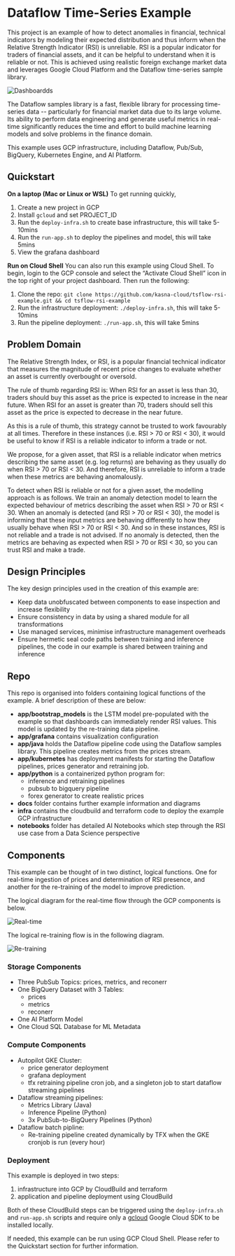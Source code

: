 # Dataflow Time-Series Example

This project is an example of how to detect anomalies in financial, technical indicators by modeling their expected distribution and thus inform when the Relative Strength Indicator (RSI) is unreliable. RSI is a popular indicator for traders of financial assets, and it can be helpful to understand when it is reliable or not. This is achieved using realistic foreign exchange market data and leverages Google Cloud Platform and the Dataflow time-series sample library. 

![Dashboardds](docs/TSFlow-RSI-Example-Dashboards.png)

The Dataflow samples library is a fast, flexible library for processing time-series data -- particularly for financial market data due to its large volume. Its ability to perform data engineering and generate useful metrics in real-time significantly reduces the time and effort to build machine learning models and solve problems in the finance domain.

This example uses GCP infrastructure, including Dataflow, Pub/Sub, BigQuery, Kubernetes Engine, and AI Platform.

## Quickstart

**On a laptop (Mac or Linux or WSL)**
To get running quickly,
1. Create a new project in GCP
1. Install `gcloud` and set PROJECT_ID
1. Run the `deploy-infra.sh` to create base infrastructure, this will take 5-10mins
1. Run the `run-app.sh` to deploy the pipelines and model, this will take 5mins
1. View the grafana dashboard

**Run on Cloud Shell**
You can also run this example using Cloud Shell. To begin, login to the GCP console and select the “Activate Cloud Shell” icon in the top right of your project dashboard. Then run the following:
1. Clone the repo: `git clone https://github.com/kasna-cloud/tsflow-rsi-example.git && cd tsflow-rsi-example`
1. Run the infrastructure deployment: `./deploy-infra.sh`, this will take 5-10mins
1. Run the pipeline deployment: `./run-app.sh`, this will take 5mins

## Problem Domain 

The Relative Strength Index, or RSI, is a popular financial technical indicator that measures the magnitude of recent price changes to evaluate whether an asset is currently overbought or oversold.

The rule of thumb regarding RSI is:
When RSI for an asset is less than 30, traders should buy this asset as the price is expected to increase in the near future.
When RSI for an asset is greater than 70, traders should sell this asset as the price is expected to decrease in the near future.

As this is a rule of thumb, this strategy cannot be trusted to work favourably at all times. Therefore in these instances (i.e. RSI > 70 or RSI < 30), it would be useful to know if RSI is a reliable indicator to inform a trade or not.

We propose, for a given asset, that RSI is a reliable indicator when metrics describing the same asset (e.g. log returns) are behaving as they usually do when RSI > 70 or RSI < 30. And therefore, RSI is unreliable to inform a trade when these metrics are behaving anomalously.

To detect when RSI is reliable or not for a given asset, the modelling approach is as follows. We train an anomaly detection model to learn the expected behaviour of metrics describing the asset when RSI > 70 or RSI < 30. When an anomaly is detected (and RSI > 70 or RSI < 30), the model is informing that these input metrics are behaving differently to how they usually behave when RSI > 70 or RSI < 30. And so in these instances, RSI is not reliable and a trade is not advised. If no anomaly is detected, then the metrics are behaving as expected when RSI > 70 or RSI < 30, so you can trust RSI and make a trade.

## Design Principles
The key design principles used in the creation of this example are:
- Keep data unobfuscated between components to ease inspection and increase flexibility
- Ensure consistency in data by using a shared module for all transformations
- Use managed services, minimise infrastructure management overheads
- Ensure hermetic seal code paths between training and inference pipelines, the code in our example is shared between training and inference

## Repo
This repo is organised into folders containing logical functions of the example. A brief description of these are below:
- **app/bootstrap_models** is the LSTM model pre-populated with the example so that dashboards can immediately render RSI values. This model is updated by the re-training data pipeline.
- **app/grafana** contains visualization configuration
- **app/java** holds the Dataflow pipeline code using the Dataflow samples library. This pipeline creates metrics from the prices stream.
- **app/kubernetes** has deployment manifests for starting the Dataflow pipelines, prices generator and retraining job.
- **app/python** is a containerized python program for:
    - inference and retraining pipelines
    - pubsub to bigquery pipeline 
    - forex generator to create realistic prices
- **docs** folder contains further example information and diagrams
- **infra** contains the cloudbuild and terraform code to deploy the example GCP infrastructure
- **notebooks** folder has detailed AI Notebooks which step through the RSI use case from a Data Science perspective 

## Components 

This example can be thought of in two distinct, logical functions. One for real-time ingestion of prices and determination of RSI presence, and another for the re-training of the model to improve prediction.

The logical diagram for the real-time flow through the GCP components is below.

![Real-time](docs/TSFlow-RSI-Example-Real-time.png)

The logical re-training flow is in the following diagram.

![Re-training](docs/TSFlow-RSI-Example-Re-training.png)

### Storage Components
* Three PubSub Topics: prices, metrics, and reconerr
* One BigQuery Dataset with 3 Tables: 
    * prices
    * metrics
    * reconerr
* One AI Platform Model
* One Cloud SQL Database for ML Metadata

### Compute Components
* Autopilot GKE Cluster: 
    * price generator deployment
    * grafana deployment
    * tfx retraining pipeline cron job, and a singleton job to start dataflow streaming pipelines
* Dataflow streaming pipelines:
    * Metrics Library (Java) 
    * Inference Pipeline (Python)
    * 3x PubSub-to-BigQuery Pipelines (Python)
* Dataflow batch pipline:
    * Re-training pipeline created dynamically by TFX when the GKE cronjob is run (every hour)

### Deployment
This example is deployed in two steps:
1. infrastructure into GCP by CloudBuild and terraform
2. application and pipeline deployment using CloudBuild

Both of these CloudBuild steps can be triggered using the `deploy-infra.sh` and `run-app.sh` scripts and require only a [gcloud](https://cloud.google.com/sdk) Google Cloud SDK to be installed locally.

If needed, this example can be run using GCP Cloud Shell. Please refer to the Quickstart section for further information.

